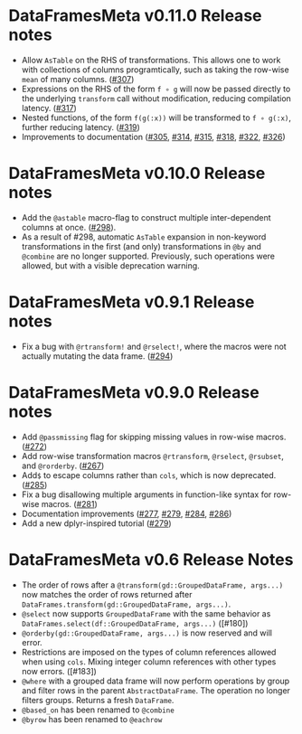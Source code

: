 # DataFramesMeta v0.11.0 Release notes

* Allow `AsTable` on the RHS of transformations. This allows one to work with collections of columns programtically, such as taking the row-wise `mean` of many columns. ([#307](https://github.com/JuliaData/DataFramesMeta.jl/pull/307))
* Expressions on the RHS of the form `f ∘ g` will now be passed directly to the underlying `transform` call without modification, reducing compilation latency. ([#317](https://github.com/JuliaData/DataFramesMeta.jl/pull/317))
* Nested functions, of the form `f(g(:x))` will be transformed to `f ∘ g(:x)`, further reducing latency. ([#319](https://github.com/JuliaData/DataFramesMeta.jl/pull/319))
* Improvements to documentation ([#305](https://github.com/JuliaData/DataFramesMeta.jl/pull/305), [#314](https://github.com/JuliaData/DataFramesMeta.jl/pull/314), [#315](https://github.com/JuliaData/DataFramesMeta.jl/pull/315), [#318](https://github.com/JuliaData/DataFramesMeta.jl/pull/318), [#322](https://github.com/JuliaData/DataFramesMeta.jl/pull/322), [#326](https://github.com/JuliaData/DataFramesMeta.jl/pull/326))

# DataFramesMeta v0.10.0 Release notes

* Add the `@astable` macro-flag to construct multiple inter-dependent columns at once. ([#298](https://github.com/JuliaData/DataFramesMeta.jl/pull/298)). 
* As a result of #298, automatic `AsTable` expansion in non-keyword transformations in the first (and only) transformations in `@by` and `@combine` are no longer supported. Previously, such operations were allowed, but with a visible deprecation warning.

# DataFramesMeta v0.9.1 Release notes

* Fix a bug with `@rtransform!` and `@rselect!`, where the macros were not actually mutating the data frame. ([#294](https://github.com/JuliaData/DataFramesMeta.jl/pull/294))

# DataFramesMeta v0.9.0 Release notes

* Add `@passmissing` flag for skipping missing values in row-wise macros. ([#272](https://github.com/JuliaData/DataFramesMeta.jl/pull/272))
* Add row-wise transformation macros `@rtransform`, `@rselect`, `@rsubset`, and `@rorderby`. ([#267](https://github.com/JuliaData/DataFramesMeta.jl/pull/267))
* Add`$` to escape columns rather than `cols`, which is now deprecated. ([#285](https://github.com/JuliaData/DataFramesMeta.jl/pull/285))
* Fix a bug disallowing multiple arguments in function-like syntax for row-wise macros. ([#281](https://github.com/JuliaData/DataFramesMeta.jl/pull/281))
* Documentation improvements ([#277](https://github.com/JuliaData/DataFramesMeta.jl/pull/277), [#279](https://github.com/JuliaData/DataFramesMeta.jl/pull/279), [#284](https://github.com/JuliaData/DataFramesMeta.jl/pull/284), [#286](https://github.com/JuliaData/DataFramesMeta.jl/pull/286))
* Add a new dplyr-inspired tutorial ([#279](https://github.com/JuliaData/DataFramesMeta.jl/pull/279))

# DataFramesMeta v0.6 Release Notes

* The order of rows after a `@transform(gd::GroupedDataFrame, args...)` now matches the 
  order of rows returned after `DataFrames.transform(gd::GroupedDataFrame, args...)`. 
* `@select` now supports `GroupedDataFrame` with the same behavior as 
  `DataFrames.select(df::GroupedDataFrame, args...)` ([#180])
* `@orderby(gd::GroupedDataFrame, args...)` is now reserved and will error.
* Restrictions are imposed on the types of column references allowed when using `cols`. 
  Mixing integer column references with other types now errors. ([#183])
* `@where` with a grouped data frame will now perform operations by group and filter
  rows in the parent `AbstractDataFrame`. The operation no longer filters groups. Returns a 
  fresh `DataFrame`.
 * `@based_on` has been renamed to `@combine`
 * `@byrow` has been renamed to `@eachrow`

